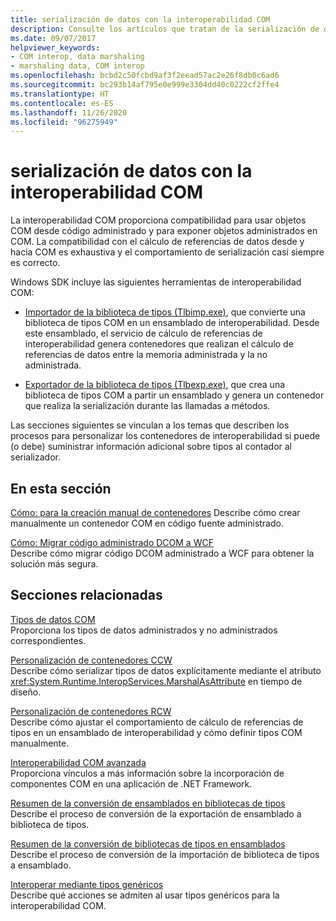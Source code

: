 ```yaml
---
title: serialización de datos con la interoperabilidad COM
description: Consulte los artículos que tratan de la serialización de datos con la interoperabilidad COM. Las herramientas Tlbimp.exe y Tlbexp.exe realizan conversiones entre una biblioteca de tipos COM y un ensamblado de interoperabilidad.
ms.date: 09/07/2017
helpviewer_keywords:
- COM interop, data marshaling
- marshaling data, COM interop
ms.openlocfilehash: bcbd2c50fcbd9af3f2eead57ac2e26f8db0c6ad6
ms.sourcegitcommit: bc293b14af795e0e999e3304dd40c0222cf2ffe4
ms.translationtype: HT
ms.contentlocale: es-ES
ms.lasthandoff: 11/26/2020
ms.locfileid: "96275949"
---
```

# <a name="marshaling-data-with-com-interop"></a>serialización de datos con la interoperabilidad COM

La interoperabilidad COM proporciona compatibilidad para usar objetos COM desde código administrado y para exponer objetos administrados en COM. La compatibilidad con el cálculo de referencias de datos desde y hacia COM es exhaustiva y el comportamiento de serialización casi siempre es correcto.  
  
 Windows SDK incluye las siguientes herramientas de interoperabilidad COM:  
  
- [Importador de la biblioteca de tipos (Tlbimp.exe)](../tools/tlbimp-exe-type-library-importer.md), que convierte una biblioteca de tipos COM en un ensamblado de interoperabilidad. Desde este ensamblado, el servicio de cálculo de referencias de interoperabilidad genera contenedores que realizan el cálculo de referencias de datos entre la memoria administrada y la no administrada.  
  
- [Exportador de la biblioteca de tipos (Tlbexp.exe)](../tools/tlbexp-exe-type-library-exporter.md), que crea una biblioteca de tipos COM a partir un ensamblado y genera un contenedor que realiza la serialización durante las llamadas a métodos.  
  
 Las secciones siguientes se vinculan a los temas que describen los procesos para personalizar los contenedores de interoperabilidad si puede (o debe) suministrar información adicional sobre tipos al contador al serializador.  
  
## <a name="in-this-section"></a>En esta sección  

[Cómo: para la creación manual de contenedores](how-to-create-wrappers-manually.md) Describe cómo crear manualmente un contenedor COM en código fuente administrado.

 [Cómo: Migrar código administrado DCOM a WCF](how-to-migrate-managed-code-dcom-to-wcf.md)  
 Describe cómo migrar código DCOM administrado a WCF para obtener la solución más segura.  
  
## <a name="related-sections"></a>Secciones relacionadas  

 [Tipos de datos COM](/previous-versions/dotnet/netframework-4.0/sak564ww(v=vs.100))  
 Proporciona los tipos de datos administrados y no administrados correspondientes.  
  
 [Personalización de contenedores CCW](/previous-versions/dotnet/netframework-4.0/3bwc828w(v=vs.100))  
 Describe cómo serializar tipos de datos explícitamente mediante el atributo <xref:System.Runtime.InteropServices.MarshalAsAttribute> en tiempo de diseño.  
  
 [Personalización de contenedores RCW](/previous-versions/dotnet/netframework-4.0/e753eftz(v=vs.100))  
 Describe cómo ajustar el comportamiento de cálculo de referencias de tipos en un ensamblado de interoperabilidad y cómo definir tipos COM manualmente.  
  
 [Interoperabilidad COM avanzada](/previous-versions/dotnet/netframework-4.0/bd9cdfyx(v=vs.100))  
 Proporciona vínculos a más información sobre la incorporación de componentes COM en una aplicación de .NET Framework.  
  
 [Resumen de la conversión de ensamblados en bibliotecas de tipos](/previous-versions/dotnet/netframework-4.0/xk1120c3(v=vs.100))  
 Describe el proceso de conversión de la exportación de ensamblado a biblioteca de tipos.  
  
 [Resumen de la conversión de bibliotecas de tipos en ensamblados](/previous-versions/dotnet/netframework-4.0/k83zzh38(v=vs.100))  
 Describe el proceso de conversión de la importación de biblioteca de tipos a ensamblado.  
  
 [Interoperar mediante tipos genéricos](/previous-versions/dotnet/netframework-4.0/ms229590(v=vs.100))  
 Describe qué acciones se admiten al usar tipos genéricos para la interoperabilidad COM.
